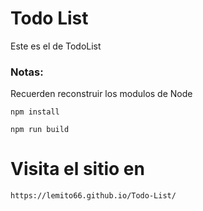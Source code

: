# Todo List

Este es el de TodoList

### Notas:
Recuerden reconstruir los modulos de Node
```
npm install
```
```
npm run build
```
# Visita el sitio en
```
https://lemito66.github.io/Todo-List/
```